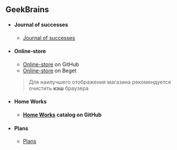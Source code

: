 ## GeekBrains
 *   #### Journal of successes
        * [Journal of successes](http://g98265di.beget.tech/Journal%20of%20successes/Journal%20of%20successes.html "Journal of successes")
 *   #### Online-store
        * [Online-store](https://github.com/BigGeekBrain/Geek-test/tree/master/Online-store/ "Tehno-market") on GitHub
        * [Online-store](http://g98265di.beget.tech/ "Tehno-market") on Beget
        >Для наилучшего отображения магазина рекомендуется очистить **кэш** браузера
 *   #### Home Works
        * **[Home Works](https://github.com/BigGeekBrain/Geek-test/tree/master/Courses/HTML-CSS/HomeWork/ "HomeWork") catalog on GitHub**

 *   #### Plans
        * [Plans](http://g98265di.beget.tech/Plans/Plans.html "Plans")
        
